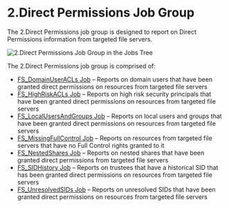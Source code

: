# 2.Direct Permissions Job Group

The 2.Direct Permissions job group is designed to report on Direct Permissions information from
targeted file servers.

![2.Direct Permissions Job Group in the Jobs Tree](/img/product_docs/accessanalyzer/12.0/solutions/filesystem/directpermissions/jobstree.webp)

The 2.Direct Permissions job group is comprised of:

- [FS_DomainUserACLs Job](/docs/accessanalyzer/12.0/solutions/filesystem/directpermissions/fs_domainuseracls.md) – Reports on domain users that have been granted
  direct permissions on resources from targeted file servers
- [FS_HighRiskACLs Job](/docs/accessanalyzer/12.0/solutions/filesystem/directpermissions/fs_highriskacls.md) – Reports on high risk security principals that have
  been granted direct permissions on resources from targeted file servers
- [FS_LocalUsersAndGroups Job](/docs/accessanalyzer/12.0/solutions/filesystem/directpermissions/fs_localusersandgroups.md) – Reports on local users and groups that
  have been granted direct permissions on resources from targeted file servers
- [FS_MissingFullControl Job](/docs/accessanalyzer/12.0/solutions/filesystem/directpermissions/fs_missingfullcontrol.md) – Reports on resources from targeted file
  servers that have no Full Control rights granted to it
- [FS_NestedShares Job](/docs/accessanalyzer/12.0/solutions/filesystem/directpermissions/fs_nestedshares.md) – Reports on nested shares that have been granted direct
  permissions from targeted file servers
- [FS_SIDHistory Job](/docs/accessanalyzer/12.0/solutions/filesystem/directpermissions/fs_sidhistory.md) – Reports on trustees that have a historical SID that has
  been granted direct permissions on resources from targeted file servers
- [FS_UnresolvedSIDs Job](/docs/accessanalyzer/12.0/solutions/filesystem/directpermissions/fs_unresolvedsids.md) – Reports on unresolved SIDs that have been granted
  direct permissions on resources from targeted file servers
